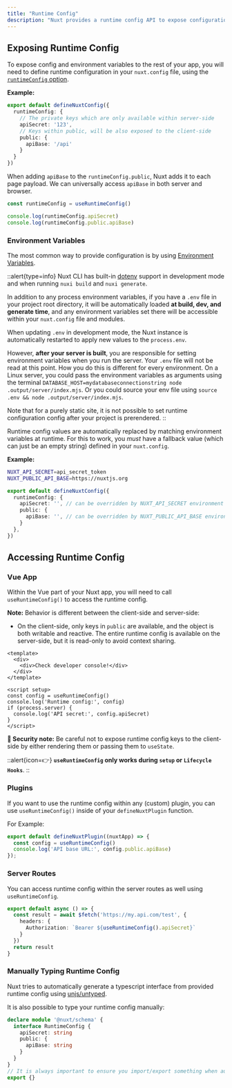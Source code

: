 ```yaml
---
title: "Runtime Config"
description: "Nuxt provides a runtime config API to expose configuration within your application and server routes, with the ability to update it at runtime by setting environment variables."
---
```


## Exposing Runtime Config

To expose config and environment variables to the rest of your app, you will need to define runtime configuration in your `nuxt.config` file, using the [`runtimeConfig` option](/guide/directory-structure/nuxt.config#runtimeconfig).

**Example:**

```ts [nuxt.config.ts]
export default defineNuxtConfig({
  runtimeConfig: {
    // The private keys which are only available within server-side
    apiSecret: '123',
    // Keys within public, will be also exposed to the client-side
    public: {
      apiBase: '/api'
    }
  }
})
```

When adding `apiBase` to the `runtimeConfig.public`, Nuxt adds it to each page payload. We can universally access `apiBase` in both server and browser.

```js
const runtimeConfig = useRuntimeConfig()

console.log(runtimeConfig.apiSecret)
console.log(runtimeConfig.public.apiBase)
```

### Environment Variables

The most common way to provide configuration is by using [Environment Variables](https://medium.com/chingu/an-introduction-to-environment-variables-and-how-to-use-them-f602f66d15fa).

::alert{type=info}
Nuxt CLI has built-in [dotenv](https://github.com/motdotla/dotenv) support in development mode and when running `nuxi build` and `nuxi generate`.

In addition to any process environment variables, if you have a `.env` file in your project root directory, it will be automatically loaded **at build, dev, and generate time**, and any environment variables set there will be accessible within your `nuxt.config` file and modules.

When updating `.env` in development mode, the Nuxt instance is automatically restarted to apply new values to the `process.env`.

However, **after your server is built**, you are responsible for setting environment variables when you run the server. Your `.env` file will not be read at this point. How you do this is different for every environment. On a Linux server, you could pass the environment variables as arguments using the terminal `DATABASE_HOST=mydatabaseconnectionstring node .output/server/index.mjs`. Or you could source your env file using `source .env && node .output/server/index.mjs`.

Note that for a purely static site, it is not possible to set runtime configuration config after your project is prerendered.
::

Runtime config values are automatically replaced by matching environment variables at runtime. For this to work, you _must_ have a fallback value (which can just be an empty string) defined in your `nuxt.config`.

**Example:**

```sh [.env]
NUXT_API_SECRET=api_secret_token
NUXT_PUBLIC_API_BASE=https://nuxtjs.org
```

```ts [nuxt.config.ts]
export default defineNuxtConfig({
  runtimeConfig: {
    apiSecret: '', // can be overridden by NUXT_API_SECRET environment variable
    public: {
      apiBase: '', // can be overridden by NUXT_PUBLIC_API_BASE environment variable
    }
  },
})
```

## Accessing Runtime Config

### Vue App

Within the Vue part of your Nuxt app, you will need to call `useRuntimeConfig()` to access the runtime config.

**Note:** Behavior is different between the client-side and server-side:

- On the client-side, only keys in `public` are available, and the object is both writable and reactive.
The entire runtime config is available on the server-side, but it is read-only to avoid context sharing.

```vue
<template>
  <div>
    <div>Check developer console!</div>
  </div>
</template>

<script setup>
const config = useRuntimeConfig()
console.log('Runtime config:', config)
if (process.server) {
  console.log('API secret:', config.apiSecret)
}
</script>
```

**🛑 Security note:** Be careful not to expose runtime config keys to the client-side by either rendering them or passing them to `useState`.

::alert{icon=👉}
**`useRuntimeConfig` only works during `setup` or `Lifecycle Hooks`**.
::

### Plugins

If you want to use the runtime config within any (custom) plugin, you can use `useRuntimeConfig()` inside of your `defineNuxtPlugin` function.

For Example:

```ts
export default defineNuxtPlugin((nuxtApp) => {
  const config = useRuntimeConfig()
  console.log('API base URL:', config.public.apiBase)
});
```

### Server Routes

You can access runtime config within the server routes as well using `useRuntimeConfig`.

```ts
export default async () => {
  const result = await $fetch('https://my.api.com/test', {
    headers: {
      Authorization: `Bearer ${useRuntimeConfig().apiSecret}`
    }
  })
  return result
}
```

### Manually Typing Runtime Config

Nuxt tries to automatically generate a typescript interface from provided runtime config using [unjs/untyped](https://github.com/unjs/untyped).

It is also possible to type your runtime config manually:

```ts [index.d.ts]
declare module '@nuxt/schema' {
  interface RuntimeConfig {
    apiSecret: string
    public: {
      apiBase: string
    }
  }
}
// It is always important to ensure you import/export something when augmenting a type
export {}
```
